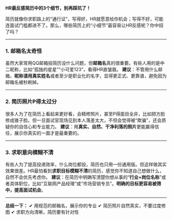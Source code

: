 **HR最反感简历中的3个细节，别再踩坑了！**

简历就像你求职路上的“通行证”，写得好，HR就愿意给你机会；写得不好，可能连面试门槛都进不了。那么，哪些简历上的“小细节”最容易让HR反感呢？你中招了吗？

---

### 1. **邮箱名太奇怪**

虽然大家常用QQ邮箱投简历没什么问题，但**邮箱名**真的很重要。有些人用的是中二昵称，比如“孤独的星星”“小可爱123”，看得HR直皱眉。
**建议**：不管用什么邮箱，**昵称请用真实姓名**或者至少是职业化的名字，显得更正式、更靠谱，避免因为邮箱名被秒刷掉。

---

### 2. **简历照片P得太过分**

很多人为了在简历上看起来更好看，会精修照片，甚至P得面目全非，比如把方脸修成锥子脸。但一旦面试官现场见到本人落差太大，不但会觉得被“欺骗”，还会质疑你的自信心和专业能力。
**建议**：用**真实、自然、干净利落的照片**更能赢得信任，展示你真实的一面才是最重要的。

---

### 3. **求职意向模糊不清**

有些人为了提高投递效率，什么岗位都投，简历也只用一份通用版。但这样做其实效果很差。HR最怕看到**求职目标模糊不清**的简历，感觉你不知道自己想做什么，自然不会优先考虑你。
**建议**：在简历中明确写清楚你想从事的“**行业+岗位名称**”或者具体职位，比如“互联网产品经理”或“市场营销专员”。**明确的目标更容易被筛中，提高面试机会**。

---

**总结一下：**
✔ 用规范的邮箱名，展示你的专业
✔ 简历照片自然真实，不要过度修图
✔ 求职方向清晰，简历要有针对性
